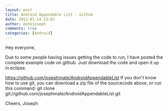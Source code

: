 ```yaml
---
layout: post
title: Android Appendable List - Github
date: 2012-01-14 23:03
author: matejoseph
comments: true
categories: [Android]
---
```

Hey everyone,

Due to some people having issues getting the code to run, I have posted the complete example code on github. Just download the code and open it up in eclipse.

<a href="https://github.com/josephmate/AndroidAppendableList">https://github.com/josephmate/AndroidAppendableList</a>
If you don't know how to use git, you can download a zip file of the sourcecode above, or run this command:
git clone git://github.com/josephmate/AndroidAppendableList.git

Cheers,
Joseph

